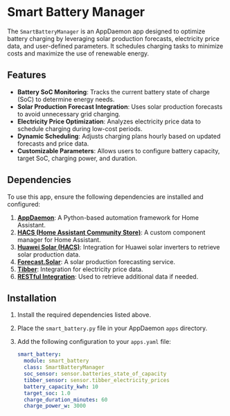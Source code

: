 # Smart Battery Manager

The `SmartBatteryManager` is an AppDaemon app designed to optimize battery charging by leveraging solar production forecasts, electricity price data, and user-defined parameters. It schedules charging tasks to minimize costs and maximize the use of renewable energy.

## Features

- **Battery SoC Monitoring**: Tracks the current battery state of charge (SoC) to determine energy needs.
- **Solar Production Forecast Integration**: Uses solar production forecasts to avoid unnecessary grid charging.
- **Electricity Price Optimization**: Analyzes electricity price data to schedule charging during low-cost periods.
- **Dynamic Scheduling**: Adjusts charging plans hourly based on updated forecasts and price data.
- **Customizable Parameters**: Allows users to configure battery capacity, target SoC, charging power, and duration.

## Dependencies

To use this app, ensure the following dependencies are installed and configured:

1. **[AppDaemon](https://appdaemon.readthedocs.io/en/latest/)**: A Python-based automation framework for Home Assistant.
2. **[HACS (Home Assistant Community Store)](https://hacs.xyz/)**: A custom component manager for Home Assistant.
3. **[Huawei Solar (HACS)](https://github.com/wlcrs/huawei_solar)**: Integration for Huawei solar inverters to retrieve solar production data.
4. **[Forecast.Solar](https://forecast.solar/)**: A solar production forecasting service.
5. **[Tibber](https://developer.tibber.com/)**: Integration for electricity price data.
6. **[RESTful Integration](https://www.home-assistant.io/integrations/rest/)**: Used to retrieve additional data if needed.

## Installation

1. Install the required dependencies listed above.
2. Place the `smart_battery.py` file in your AppDaemon `apps` directory.
3. Add the following configuration to your `apps.yaml` file:

   ```yaml
   smart_battery:
     module: smart_battery
     class: SmartBatteryManager
     soc_sensor: sensor.batteries_state_of_capacity
     tibber_sensor: sensor.tibber_electricity_prices
     battery_capacity_kwh: 10
     target_soc: 1.0
     charge_duration_minutes: 60
     charge_power_w: 3000